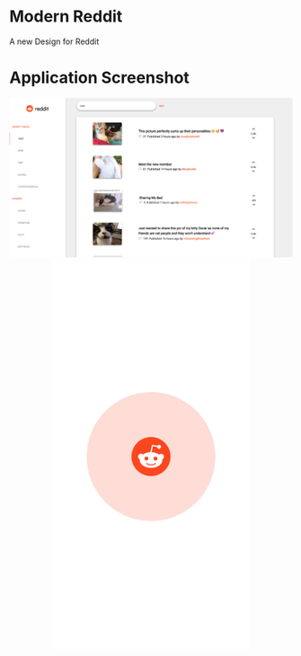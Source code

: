 # Modern Reddit
 A new Design for Reddit

# Application Screenshot

<p align="center">
  <img src="https://raw.githubusercontent.com/dhilipkmr/webapp-samples/master/images/reddit/Reddit%20Dweb.png">
  <img src="https://raw.githubusercontent.com/dhilipkmr/webapp-samples/master/images/reddit/Reddit%20mobile.png" width="350px" height:"720px">
</p>
